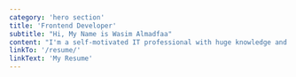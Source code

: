```yaml
---
category: 'hero section'
title: 'Frontend Developer'
subtitle: "Hi, My Name is Wasim Almadfaa"
content: "I'm a self-motivated IT professional with huge knowledge and proficiency in Javascript/Typescript, CSS, HTML, React.js, React-native.I like clean efficient code, and always looking for the new technologies."
linkTo: '/resume/'
linkText: 'My Resume'
---
```

